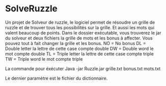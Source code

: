 # SolveRuzzle
Un projet de Solveur de ruzzle, le logiciel permet de résoudre un grille de ruzzle et de trouver tous les possibilités sur la grille.
Et aussi les mots qui valent beaucoup de points.
Dans le dossier exécutable, vous trouverez le jar du solveur et deux fichiers la grille de mots et les bonus à affecter.
Vous pouvez tout à fait changer la grille et les bonus.
NO = No bonus
DL = Double letter la lettre de cette case compte double
DW = Double word le mot compte double
TL = Triple letter la lettre de cette case compte triple
TW = Triple word le mot compte triple

La commande pour éxécuter Java -jar Ruzzle.jar grille.txt bonus.txt mots.txt

Le dernier paramètre est le fichier du dictionnaire.
